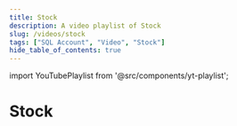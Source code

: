 ```yaml
---
title: Stock
description: A video playlist of Stock
slug: /videos/stock
tags: ["SQL Account", "Video", "Stock"]
hide_table_of_contents: true
---
```


import YouTubePlaylist from '@src/components/yt-playlist';

# Stock

<YouTubePlaylist playlistId="PLudOzz78YHQIsaOGDQpss0MnGp7HlvWL8"/>